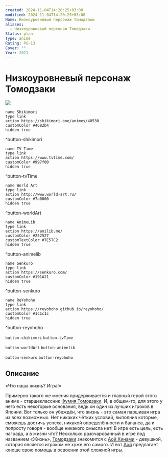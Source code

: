 ```yaml
---
created: 2024-11-04T14:20:25+03:00
modified: 2024-11-04T14:20:25+03:00
Name: Низкоуровневый персонаж Томодзаки
aliases:
  - Низкоуровневый персонаж Томодзаки
Status: plan
Type: anime
Rating: PG-13
Cover: ""
Year: 2021
---
```


# Низкоуровневый персонаж Томодзаки

![](https://nyaa.shikimori.one/uploads/poster/animes/40530/04b57e0e51230fc29792ab85de29e02f.jpeg)

```button
name Shikimori
type link
action https://shikimori.one/animes/40530
customColor #4682b4
hidden true
```
^button-shikimori

```button
name TV Time
type link
action https://www.tvtime.com/
customColor #997f00
hidden true
```
^button-tvTime

```button
name World Art
type link
action http://www.world-art.ru/
customColor #7a0000
hidden true
```
^button-worldArt

```button
name AnimeLib
type link
action https://anilib.me/
customColor #252527
customTextColor #7E57C2
hidden true
```
^button-animelib

```button
name Senkuro
type link
action https://senkuro.com/
customColor #191A21
hidden true
```
^button-senkuro

```button
name ReYohoho
type link
action https://reyohoho.github.io/reyohoho/
customColor #1c1c1c
hidden true
```
^button-reyohoho

`button-shikimori` `button-tvTime`

`button-worldArt` `button-animelib`

`button-senkuro` `button-reyohoho`

## Описание

«Что наша жизнь? Игра!» 

Примерно такого же мнения придерживается и главный герой этого аниме - старшеклассник [Фумия Томодзаки](https://shikimori.one/characters/165743-fumiya-tomozaki). И, в общем-то, для этого у него есть некоторые основания, ведь он один из лучших игроков в Японии. Вот только он убеждён, что жизнь - это самая паршивая игра из всех возможных. Нет никаких чётких условий, выполнив которые, сможешь достичь успеха, никакой определённости и баланса, да и попросту говоря - вообще никакого смысла нет! В игре есть цель, есть награда, а в жизни что? Несколько разочарованный в игре под названием «Жизнь», [Томодзаки](https://shikimori.one/characters/165743-fumiya-tomozaki) знакомится с [Аой Хинами](https://shikimori.one/characters/156676-aoi-hinami) - девушкой, которая является игроком не хуже его самого. И вот [Аой](https://shikimori.one/characters/156676-aoi-hinami) предлагает юноше свою помощь в освоении этой сложной игры.
